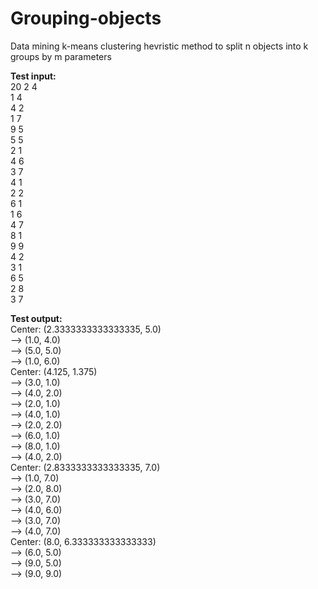 # Grouping-objects
Data mining k-means clustering hevristic method to split n objects into k groups by m parameters


<b>Test input:</b><br />
20 2 4<br />
1 4<br />
4 2<br />
1 7<br />
9 5<br />
5 5<br />
2 1<br />
4 6<br />
3 7<br />
4 1<br />
2 2<br />
6 1<br />
1 6<br />
4 7<br />
8 1<br />
9 9<br />
4 2<br />
3 1<br />
6 5<br />
2 8<br />
3 7<br />

<b>Test output:</b><br />
Center: (2.3333333333333335, 5.0)<br />
--> (1.0, 4.0)<br />
--> (5.0, 5.0)<br />
--> (1.0, 6.0)<br />
Center: (4.125, 1.375)<br />
--> (3.0, 1.0)<br />
--> (4.0, 2.0)<br />
--> (2.0, 1.0)<br />
--> (4.0, 1.0)<br />
--> (2.0, 2.0)<br />
--> (6.0, 1.0)<br />
--> (8.0, 1.0)<br />
--> (4.0, 2.0)<br />
Center: (2.8333333333333335, 7.0)<br />
--> (1.0, 7.0)<br />
--> (2.0, 8.0)<br />
--> (3.0, 7.0)<br />
--> (4.0, 6.0)<br />
--> (3.0, 7.0)<br />
--> (4.0, 7.0)<br />
Center: (8.0, 6.333333333333333)<br />
--> (6.0, 5.0)<br />
--> (9.0, 5.0)<br />
--> (9.0, 9.0)<br />
